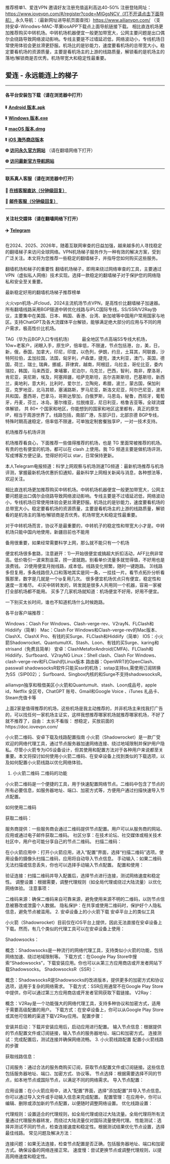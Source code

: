 推荐榜单1、爱连VPN
邀请好友注册充值返利高达40-50%
注册登陆网址：https://www.iovevpn.com/#/register?code=MIGgsNCV（打不开请点击下面导航）
永久导航：（最新网址进导航页面查找）https://www.ailianvpn.com/
（支持安卓-Winodws-MAC-苹果iosAPP下载点上面导航链接下载。
相比直连机场更加推荐购买中转机场。中转机场机器便宜一般更加带宽大，公网主要问题是出口偶尔会绕路导致网络波动影响。专线主要是不过墙延迟低，网络波动小，专线机场日常使用体验会更丝滑更舒服。机场比的是钞能力，速度要看机场的总带宽大小。稳定要看机场的资源质量，主要是看机场主的上游的线路质量，解锁看的是机场主的落地/解锁商是否优秀。机场带宽大和稳定性最重要。


## 爱连 - 永远能连上的梯子 #
- - - -
#### 各平台安装包下载（请在浏览器中打开）

**:arrow_double_down: [Android 版本.apk](https://xz.ioveapp.com/os/az/iovevpn-anzhuo.apk)**

**:arrow_double_down: [Windows 版本.exe](https://xz.ioveapp.com/os/pc/iovevpn-pc.exe)**

**:arrow_double_down: [macOS 版本.dmg](https://xz.ioveapp.com/os/mac/iovevpn-mac.pkg)**

**:arrow_double_down: [iOS 海外商店版本](https://xz.ioveapp.com/os/mac/iovevpn-ios.exe)**

**:globe_with_meridians: [访问永久官方网站](https://www.iovevpn.com)** （请在翻墙网络下打开）

**:globe_with_meridians: [访问最新官方导航网站](https://www.ailianvpn.com)** 

- - - -
#### 联系真人客服（请在浏览器中打开）

**:speech_balloon: [在线客服直达（分钟级回复）](https://t.me/iovevpn)**

**:e-mail: [邮件客服（分钟级回复）](mailto:ailianvpn@gmail.com)**
- - - -
#### 关注社交媒体（请在翻墙网络下打开）

**:airplane: [Telegram](http://t.me/iovevpn1)**
###

在2024、2025、2026年，随着互联网审查的日益加强，越来越多的人寻找稳定的翻墙梯子来访问全球网络。VPN机场梯子服务作为一种有效的解决方案，受到广泛关注。本文将为您推荐一些稳定的翻墙梯子，并指导您如何购买这些服务。

翻墙机场和梯子的重要性
翻墙机场梯子，即用来绕过网络审查的工具，主要通过VPN（虚拟私人网络）技术实现。选择一款稳定的翻墙梯子对于保护您的网络隐私和安全至关重要。

最新稳定好用的翻墙机场梯子推荐榜单

火火vpn机场-JFcloud，2024主流机场节点VPN，是高性价比翻墙梯子加速器。所有翻墙线路采用BGP隧道中转优化线路与IPLC国际专线，SS/SSR/V2Ray协议，主要集中在美国、日本、韩国、香港、台湾、新加坡等中国用户常用国家与地区。支持ChatGPT及各大流媒体平台解锁，能够满足绝大部分的应用与不同的用户需求，极高性价比机场。

TAG（华为云BGP入口专线机场）
  最全地区节点高端SS专线大机场，10w+老客户，闭眼入手，原生IP，倍率低，不限速，节点包括港，台，美，日，新，俄，泰国，加拿大，印尼，印度，以色列，伊朗，约旦，土耳其，阿联酋，沙特阿拉伯，孟加拉国，法国，匈牙利，卢森堡，捷克，澳大利亚，澳门，英国，德国，荷兰，瑞士, 瑞典，挪威，菲律宾，越南，阿根廷，乌拉圭，哥伦比亚，委内瑞拉，韩国，马来西亚，柬埔寨，尼泊尔，乌克兰，巴西，智利，南非，摩洛哥，肯尼亚，突尼斯，埃及，阿塞拜疆，哈萨克斯坦，吉尔吉斯斯坦，巴基斯坦，新西兰，奥地利，意大利，比利时，爱尔兰，立陶宛，希腊，波兰，蒙古国，保加利亚，克罗地亚，北马其顿，塞浦路斯，罗马尼亚，斯洛文尼亚，阿尔巴尼亚，波黑共和国，墨西哥，巴拿马，哥斯达黎加，白俄罗斯，马恩岛，秘鲁，西班牙，葡萄牙，丹麦，芬兰，冰岛，塞尔维亚，拉脱维亚，尼日利亚，格鲁吉亚等。全球流媒体解锁， 共 80+ 个国家和地区，你能想到的国家和地区这里都有，真正的原生IP，相当于周游世界了。线路包括，南部广港，东部沪日，北部京德 BGP专线，特殊时期高速稳定，倍率低不限速，可单独定制套餐独享IP，一对一技术支持。

机场推荐与机场评测

机场推荐看良心，下面推荐一些值得推荐的机场，也是 TG 里面常被推荐的机场。有贵的也有便宜的机场，都可以在 clash 上使用。我 TG 频道主要是做机场评测，写成博客方便记录。觉得好的可以 star，日常保持更新。

本人Telegram电报频道：科学上网观察与机场测速TG频道：最新机场推荐与机场评测，掌握最新机场优惠折扣通知，最新科学上网相关新闻与消息，各种想法等，欢迎关注。

相比直连机场更加推荐购买中转机场。中转机场机器便宜一般更加带宽大，公网主要问题是出口偶尔会绕路导致网络波动影响。专线主要是不过墙延迟低，网络波动小，专线机场日常使用体验会更丝滑更舒服。机场比的是钞能力，速度要看机场的总带宽大小。稳定要看机场的资源质量，主要是看机场主的上游的线路质量，解锁看的是机场主的落地/解锁商是否优秀。机场带宽大和稳定性最重要。

对于中转机场而言，协议不是最重要的，中转机子的稳定性和带宽大小才是。中转机场只能中国内地使用，新疆目前也不能用

备用很重要，如果经常需要科学上网，那么就不能只有一个机场

便宜机场很多套路，注意避开：1)一开始很便宜或搞超大折扣活动，AFF比例非常高。低价吸引一波来割韭菜，捞一波就跑。别看单价流量多就觉得值，不好用也是浪费钱。 2)使用便宜月抛线路，成本低。线路变化频繁，随时一键跑路。 3)线路多但复用，多条线路但入口和落地其实是同一条，一挂挂一片。看节点拓扑分析看簇那里，数字是几就是一个ip复用几次。 很多便宜机场优点只有便宜，稳定性和速度一言难尽。 4)买中转转发的，转发就是很多人共用同一个机器，容易一家被打全部机场都不能用。 买多了几家机场就知道：机场便宜不好用，好用不便宜。

一下别买太长时间，谁也不知道机场什么时候跑路。

各平台客户端推荐：

Windows：Clash For Windows、Clash-verge-rev、V2rayN、FLClash和Hiddiify（简单）
Mac：Clash For Windows和Clash-verge-rev的Mac版本、ClashX、ClashX Pro、有钱的买Surge、FLClash和Hiddiify（简单）
IOS：小火箭Shadowrocket、QuantumultX、Stash、Loon、有钱的买Surge、karing和strisand（免费且简单）
安卓：ClashMetaforAndroid(CMFA)、FLClash和Hiddiify、Surfboard、V2rayNG
Linux：Shell clash、Clash For Windows、clash-verge-rev和FLClash的Linux版本
路由器：OpenWRT的OpenClash、passwall
shadowsocksR软件只能买ssr的机场； sstap支持ss,需使用订阅转换为SS（SIP002）； Surfboard、Singbox内核的和Surge不支持shadowsocksR。

ailianvpn独享和租借美区小火箭和Quantumult、stash、Loon成品号，apple id，Netflix 全区号，ChatGPT 账号、Gmail和Google Voice 、iTunes 礼品卡、Steam充值卡等

上面2家是值得推荐的机场，这些机场是我主动推荐的，并非机场主来找我打广告的，可以找任何一家机场主证实，这样我想推荐哪家机场就推荐哪家机场，不好了就不推荐了，自由：
太长不看版：
想稳定，买放前面的https://doc.iovevpn.com/

小火箭二维码、安卓下载及线路配置指南
小火箭（Shadowrocket）是一款广受欢迎的网络代理工具，通过节点服务器加速网络连接、绕过地域限制并保护用户隐私。尽管小火箭专为iOS设备设计，但其使用和配置方法对于各种用户来说都至关重要。本文将探讨如何使用小火箭二维码、在安卓设备上找到类似的下载选项，以及如何配置小火箭线路以优化网络体验。

1. 小火箭二维码
二维码的功能

小火箭二维码是一个便捷的工具，用于快速配置网络节点。二维码中包含了节点的所有必要信息，如服务器地址、端口、加密方式等，方便用户通过扫描快速导入节点配置。

如何使用二维码

获取二维码：

服务商提供：一些服务商会通过二维码提供节点配置。用户可以从服务商的网站、应用或通过电子邮件获取二维码。
社区分享：在技术论坛、社交媒体或相关技术社区中，用户也可能分享自己的节点二维码。
扫描二维码：

在小火箭应用中：打开小火箭应用，进入“配置”界面，选择“扫描二维码”选项。使用设备的摄像头扫描二维码，应用将自动导入节点信息。
手动输入：如果二维码无法扫描或信息丢失，你也可以选择手动输入节点配置。
配置和使用：

验证连接：扫描二维码并导入配置后，选择节点进行连接，测试网络速度和稳定性。
调整设置：根据需要，调整代理规则（如全局代理或绕过大陆流量）以优化网络体验。
注意事项：

二维码来源：确保二维码来自可靠来源，避免使用来源不明的二维码，以防节点信息被篡改或泄露个人数据。
隐私保护：在共享或使用二维码时，保护好个人隐私信息，避免节点被滥用。
2. 安卓设备上的小火箭下载
安卓平台上的类似工具

小火箭（Shadowrocket）目前仅在iOS平台上提供，因此无法直接在安卓设备上下载。然而，有几个类似的代理工具可以在安卓设备上使用：

Shadowsocks：

概念：Shadowsocks是一种流行的网络代理工具，支持类似小火箭的功能，包括网络加速、绕过地域限制等。
下载方式：在Google Play Store中搜索“Shadowsocks”，下载安装应用。你也可以从第三方应用商店或开发者网站下载Shadowsocks。
ShadowsocksR（SSR）：

概念：ShadowsocksR是Shadowsocks的改进版本，提供更多的加密方式和协议选项，适用于复杂的网络需求。
下载方式：SSR应用通常不在Google Play Store中提供，你可以通过第三方应用商店或开发者官网获取下载链接。
V2Ray：

概念：V2Ray是一个功能强大的网络代理工具，支持多种协议和加密方式，适用于需要高级配置的用户。
下载方式：在安卓设备上，你可以从Google Play Store或其他可信赖的渠道下载V2Ray应用。
配置步骤：

安装并启动：下载并安装应用后，启动应用进行配置。
输入节点信息：根据提供的节点配置文件或订阅链接，输入节点的服务器地址、端口和加密方式。
连接测试：完成配置后，测试连接并确保网络流畅。
3. 小火箭线路配置
配置小火箭线路的步骤

获取线路信息：

订阅服务：通过合法的服务商购买订阅，获取节点配置文件或订阅链接。这些信息包括服务器地址、端口、加密方式、协议等。
节点选择：根据需要选择不同的节点，如本地节点或国际节点，以满足不同的网络需求。
导入节点配置：

应用设置：在小火箭应用中，进入“配置”界面，选择“添加配置”并导入节点信息。你可以通过导入文件或手动输入信息来完成配置。
配置管理：在应用中，你可以编辑、删除或添加新的节点配置，以便随时调整网络设置。
优化线路设置：

代理规则：设置适合的代理规则，如全局代理或绕过大陆流量。全局代理将所有流量通过代理服务器转发，而绕过大陆流量仅对国际流量使用代理。
性能测试：选择并测试不同的节点，检查连接速度和稳定性。根据测试结果优化节点设置，选择最佳线路。
常见问题及解决方法：

连接问题：如果无法连接，检查节点配置是否正确，包括服务器地址、端口和加密方式。确保设备的网络连接正常。
速度慢：尝试更换节点或调整代理规则，以提高网络速度和稳定性。
